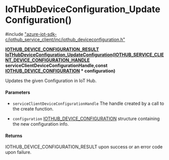 # IoTHubDeviceConfiguration_UpdateConfiguration()

\#include ["azure-iot-sdk-c/iothub_service_client/inc/iothub_deviceconfiguration.h"](../iot-c-ref-iothub-deviceconfiguration-h.md)  

**[IOTHUB_DEVICE_CONFIGURATION_RESULT](#iothub__deviceconfiguration_8h_1ac7d4e5e1c224c46fc993541e145b59d6) [IoTHubDeviceConfiguration_UpdateConfiguration](#iothub__deviceconfiguration_8h_1aa290751fb3af00021b7d4d851861a133)([IOTHUB_SERVICE_CLIENT_DEVICE_CONFIGURATION_HANDLE](#iothub__deviceconfiguration_8h_1a6b6d0ee5e70f65ee692e420e50ef805c) serviceClientDeviceConfigurationHandle,const [IOTHUB_DEVICE_CONFIGURATION](#struct_i_o_t_h_u_b___d_e_v_i_c_e___c_o_n_f_i_g_u_r_a_t_i_o_n) * configuration)**

Updates the given Configuration in IoT Hub.

#### Parameters
* `serviceClientDeviceConfigurationHandle` The handle created by a call to the create function. 

* `configuration` [IOTHUB_DEVICE_CONFIGURATION](#struct_i_o_t_h_u_b___d_e_v_i_c_e___c_o_n_f_i_g_u_r_a_t_i_o_n) structure containing the new configuration info.

#### Returns
IOTHUB_DEVICE_CONFIGURATION_RESULT upon success or an error code upon failure.

